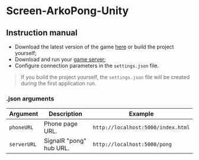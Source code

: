 # Screen-ArkoPong-Unity #

## Instruction manual ##

* Download the latest version of the game [here][Releases] or build the project yourself;
* Download and run your [game server][Server];
* Configure connection parameters in the `settings.json` file. 

> If you build the project yourself, the `settings.json` file will be created during the first application run.

### .json arguments ###
| Argument    | Description                     | Example                             |
|-------------|---------------------------------|-------------------------------------|
| `phoneURL`  | Phone page URL.                 | `http://localhost:5000/index.html`  |
| `serverURL` | SignalR "pong" hub URL.         | `http://localhost:5000/pong`        |


[Server]: https://github.com/RTUITLab/arkopongBack
[Releases]: https://github.com/RTUITLab/Screen-ArkoPong/releases